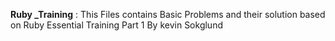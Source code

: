 **Ruby _Training** :
This Files contains Basic Problems and their solution based on Ruby Essential Training Part 1 By kevin Sokglund

